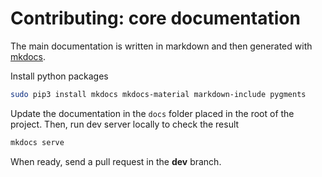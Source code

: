 # Contributing: core documentation

The main documentation is written in markdown and then generated with [mkdocs](https://www.mkdocs.org/).

Install python packages
```bash
sudo pip3 install mkdocs mkdocs-material markdown-include pygments
```

Update the documentation in the `docs` folder placed in the root of the project.
Then, run dev server locally to check the result
```bash
mkdocs serve
```

When ready, send a pull request in the **dev** branch.
